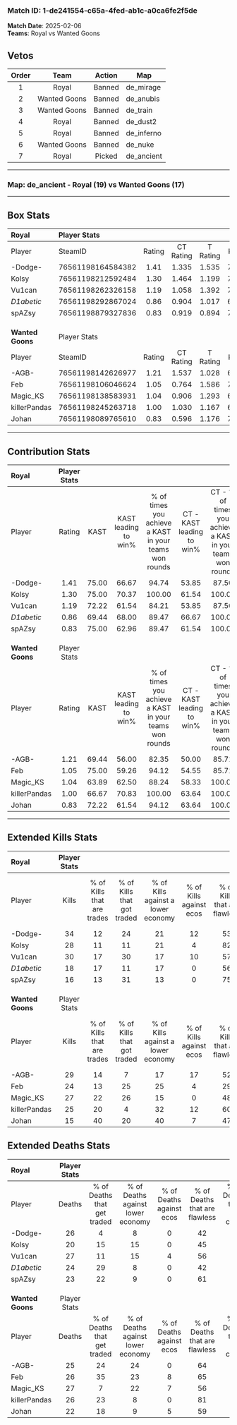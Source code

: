 ### Match ID: 1-de241554-c65a-4fed-ab1c-a0ca6fe2f5de  
**Match Date**: 2025-02-06  
**Teams**: Royal vs Wanted Goons  

## Vetos  

| Order | Team | Action | Map |
| :---: | :--: | :----: | --- |
| 1 | Royal | Banned | de_mirage |
| 2 | Wanted Goons | Banned | de_anubis |
| 3 | Wanted Goons | Banned | de_train |
| 4 | Royal | Banned | de_dust2 |
| 5 | Royal | Banned | de_inferno |
| 6 | Wanted Goons | Banned | de_nuke |
| 7 | Royal | Picked | de_ancient |

---  

### **Map**: de_ancient - Royal (19) vs Wanted Goons (17)  
---  

## Box Stats  

| **Royal**        | Player Stats      |        |           |          |       |       |       |         |        |      |     |
| :- | :- | :-: | :-: | :-: | :-: | :-: | :-: | :-: | :-: | :-: | :-: |
| Player           | SteamID           | Rating | CT Rating | T Rating | KAST  |  ADR  | Kills | Assists | Deaths | K/D  | HS% |
| -Dodge-          | 76561198164584382 |  1.41  |   1.335   |  1.535   | 75.00 | 105.4 |  34   |   13    |   26   | 1.31 | 41  |
| Kolsy            | 76561198212592484 |  1.30  |   1.464   |  1.199   | 75.00 | 89.3  |  28   |    9    |   20   | 1.40 |  7  |
| Vu1can           | 76561198262326158 |  1.19  |   1.058   |  1.392   | 72.22 | 80.5  |  30   |   10    |   27   | 1.11 | 43  |
| _D1abetic_       | 76561198292867024 |  0.86  |   0.904   |  1.017   | 69.44 | 58.3  |  18   |    9    |   24   | 0.75 | 33  |
| spAZsy           | 76561198879327836 |  0.83  |   0.919   |  0.894   | 75.00 | 50.1  |  16   |    7    |   23   | 0.70 | 31  |
|                  |                   |        |           |          |       |       |       |         |        |      |     |
|                  |                   |        |           |          |       |       |       |         |        |      |     |
|                  |                   |        |           |          |       |       |       |         |        |      |     |
| **Wanted Goons** | Player Stats      |        |           |          |       |       |       |         |        |      |     |
| Player           | SteamID           | Rating | CT Rating | T Rating | KAST  |  ADR  | Kills | Assists | Deaths | K/D  | HS% |
| -AGB-            | 76561198142626977 |  1.21  |   1.537   |  1.028   | 69.44 | 86.9  |  29   |   13    |   25   | 1.16 | 58  |
| Feb              | 76561198106046624 |  1.05  |   0.764   |  1.586   | 75.00 | 71.6  |  24   |    8    |   26   | 0.92 | 37  |
| Magic_KS         | 76561198138583931 |  1.04  |   0.906   |  1.293   | 63.89 | 78.7  |  27   |    5    |   27   | 1.00 | 66  |
| killerPandas     | 76561198245263718 |  1.00  |   1.030   |  1.167   | 66.67 | 70.9  |  25   |    5    |   26   | 0.96 | 40  |
| Johan            | 76561198089765610 |  0.83  |   0.596   |  1.176   | 72.22 | 56.6  |  15   |    8    |   22   | 0.68 | 40  |
---  

## Contribution Stats  

| **Royal**        | Player Stats |       |                      |                                                        |                           |                                                             |                          |                                                            |
| :- | :-: | :-: | :-: | :-: | :-: | :-: | :-: | :-: |
| Player           |    Rating    | KAST  | KAST leading to win% | % of times you achieve a KAST in your teams won rounds | CT - KAST leading to win% | CT - % of times you achieve a KAST in your teams won rounds | T - KAST leading to win% | T - % of times you achieve a KAST in your teams won rounds |
| -Dodge-          |     1.41     | 75.00 |        66.67         |                         94.74                          |           53.85           |                            87.50                            |          78.57           |                           100.00                           |
| Kolsy            |     1.30     | 75.00 |        70.37         |                         100.00                         |           61.54           |                           100.00                            |          78.57           |                           100.00                           |
| Vu1can           |     1.19     | 72.22 |        61.54         |                         84.21                          |           53.85           |                            87.50                            |          69.23           |                           81.82                            |
| _D1abetic_       |     0.86     | 69.44 |        68.00         |                         89.47                          |           66.67           |                           100.00                            |          69.23           |                           81.82                            |
| spAZsy           |     0.83     | 75.00 |        62.96         |                         89.47                          |           61.54           |                           100.00                            |          64.29           |                           81.82                            |
|                  |              |       |                      |                                                        |                           |                                                             |                          |                                                            |
|                  |              |       |                      |                                                        |                           |                                                             |                          |                                                            |
|                  |              |       |                      |                                                        |                           |                                                             |                          |                                                            |
| **Wanted Goons** | Player Stats |       |                      |                                                        |                           |                                                             |                          |                                                            |
| Player           |    Rating    | KAST  | KAST leading to win% | % of times you achieve a KAST in your teams won rounds | CT - KAST leading to win% | CT - % of times you achieve a KAST in your teams won rounds | T - KAST leading to win% | T - % of times you achieve a KAST in your teams won rounds |
| -AGB-            |     1.21     | 69.44 |        56.00         |                         82.35                          |           50.00           |                            85.71                            |          61.54           |                           80.00                            |
| Feb              |     1.05     | 75.00 |        59.26         |                         94.12                          |           54.55           |                            85.71                            |          62.50           |                           100.00                           |
| Magic_KS         |     1.04     | 63.89 |        62.50         |                         88.24                          |           58.33           |                           100.00                            |          66.67           |                           80.00                            |
| killerPandas     |     1.00     | 66.67 |        70.83         |                         100.00                         |           63.64           |                           100.00                            |          76.92           |                           100.00                           |
| Johan            |     0.83     | 72.22 |        61.54         |                         94.12                          |           63.64           |                           100.00                            |          60.00           |                           90.00                            |
---  

## Extended Kills Stats  

| **Royal**        | Player Stats |                            |                            |                                    |                         |                              |                                 |                                       |                    |           |
| :- | :-: | :-: | :-: | :-: | :-: | :-: | :-: | :-: | :-: | :-: |
| Player           |    Kills     | % of Kills that are trades | % of Kills that got traded | % of Kills against a lower economy | % of Kills against ecos | % of Kills that are flawless | % of Kills that are close duels | % of Kills that are assisted by flash | Pistol Round Kills | AWP Kills |
| -Dodge-          |      34      |             12             |             24             |                 21                 |           12            |              53              |                3                |                   0                   |         0          |     2     |
| Kolsy            |      28      |             11             |             11             |                 21                 |            4            |              82              |                0                |                   4                   |         21         |     0     |
| Vu1can           |      30      |             17             |             30             |                 17                 |           10            |              57              |               17                |                  10                   |         0          |     2     |
| _D1abetic_       |      18      |             17             |             11             |                 17                 |            0            |              56              |               17                |                  17                   |         0          |     0     |
| spAZsy           |      16      |             13             |             31             |                 13                 |            0            |              75              |                6                |                   6                   |         0          |     1     |
|                  |              |                            |                            |                                    |                         |                              |                                 |                                       |                    |           |
|                  |              |                            |                            |                                    |                         |                              |                                 |                                       |                    |           |
|                  |              |                            |                            |                                    |                         |                              |                                 |                                       |                    |           |
| **Wanted Goons** | Player Stats |                            |                            |                                    |                         |                              |                                 |                                       |                    |           |
| Player           |    Kills     | % of Kills that are trades | % of Kills that got traded | % of Kills against a lower economy | % of Kills against ecos | % of Kills that are flawless | % of Kills that are close duels | % of Kills that are assisted by flash | Pistol Round Kills | AWP Kills |
| -AGB-            |      29      |             14             |             7              |                 17                 |           17            |              52              |               14                |                   0                   |         4          |     2     |
| Feb              |      24      |             13             |             25             |                 25                 |            4            |              29              |               13                |                   4                   |         1          |     2     |
| Magic_KS         |      27      |             22             |             26             |                 15                 |            0            |              48              |               15                |                  15                   |         0          |     2     |
| killerPandas     |      25      |             20             |             4              |                 32                 |           12            |              60              |                0                |                   0                   |         6          |     4     |
| Johan            |      15      |             40             |             20             |                 40                 |            7            |              47              |               13                |                   7                   |         0          |     0     |
## Extended Deaths Stats  

| **Royal**        | Player Stats |                             |                                   |                          |                               |                            |                           |               |
| :- | :-: | :-: | :-: | :-: | :-: | :-: | :-: | :-: |
| Player           |    Deaths    | % of Deaths that get traded | % of Deaths against lower economy | % of Deaths against ecos | % of Deaths that are flawless | % of Deaths that are close | % of Deaths while blinded | Deaths to AWP |
| -Dodge-          |      26      |              4              |                 8                 |            0             |              42               |             8              |             0             |       4       |
| Kolsy            |      20      |             15              |                15                 |            0             |              45               |             15             |            10             |       2       |
| Vu1can           |      27      |             11              |                15                 |            4             |              56               |             7              |             7             |       2       |
| _D1abetic_       |      24      |             29              |                 8                 |            0             |              42               |             13             |             4             |       3       |
| spAZsy           |      23      |             22              |                 9                 |            0             |              61               |             13             |             4             |       0       |
|                  |              |                             |                                   |                          |                               |                            |                           |               |
|                  |              |                             |                                   |                          |                               |                            |                           |               |
|                  |              |                             |                                   |                          |                               |                            |                           |               |
| **Wanted Goons** | Player Stats |                             |                                   |                          |                               |                            |                           |               |
| Player           |    Deaths    | % of Deaths that get traded | % of Deaths against lower economy | % of Deaths against ecos | % of Deaths that are flawless | % of Deaths that are close | % of Deaths while blinded | Deaths to AWP |
| -AGB-            |      25      |             24              |                24                 |            0             |              64               |             4              |             4             |       4       |
| Feb              |      26      |             35              |                23                 |            8             |              65               |             8              |             0             |       4       |
| Magic_KS         |      27      |              7              |                22                 |            7             |              56               |             11             |             4             |       3       |
| killerPandas     |      26      |             23              |                 8                 |            0             |              81               |             12             |            15             |       6       |
| Johan            |      22      |             18              |                 9                 |            5             |              59               |             5              |             9             |       4       |
